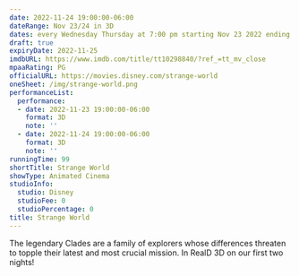```yaml
---
date: 2022-11-24 19:00:00-06:00
dateRange: Nov 23/24 in 3D
dates: every Wednesday Thursday at 7:00 pm starting Nov 23 2022 ending Nov 24 2022
draft: true
expiryDate: 2022-11-25
imdbURL: https://www.imdb.com/title/tt10298840/?ref_=tt_mv_close
mpaaRating: PG
officialURL: https://movies.disney.com/strange-world
oneSheet: /img/strange-world.png
performanceList:
  performance:
  - date: 2022-11-23 19:00:00-06:00
    format: 3D
    note: ''
  - date: 2022-11-24 19:00:00-06:00
    format: 3D
    note: ''
runningTime: 99
shortTitle: Strange World
showType: Animated Cinema
studioInfo:
  studio: Disney
  studioFee: 0
  studioPercentage: 0
title: Strange World
---
```


The legendary Clades are a family of explorers whose differences threaten to topple their latest and most crucial mission.  In RealD 3D on our first two nights!